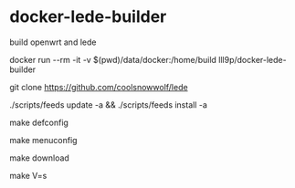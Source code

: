 # docker-lede-builder
build openwrt and lede


docker run --rm -it -v $(pwd)/data/docker:/home/build lll9p/docker-lede-builder


git clone https://github.com/coolsnowwolf/lede


./scripts/feeds update -a && ./scripts/feeds install -a


make defconfig


make menuconfig


make download


make V=s
